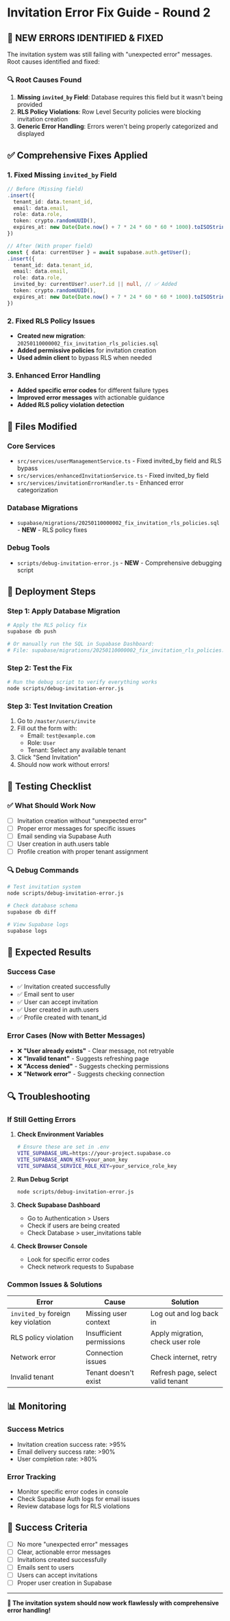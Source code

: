 # Invitation Error Fix Guide - Round 2

## 🚨 **NEW ERRORS IDENTIFIED & FIXED**

The invitation system was still failing with "unexpected error" messages. Root causes identified and fixed:

### **🔍 Root Causes Found**

1. **Missing `invited_by` Field**: Database requires this field but it wasn't being provided
2. **RLS Policy Violations**: Row Level Security policies were blocking invitation creation
3. **Generic Error Handling**: Errors weren't being properly categorized and displayed

## ✅ **Comprehensive Fixes Applied**

### **1. Fixed Missing `invited_by` Field**
```typescript
// Before (Missing field)
.insert({
  tenant_id: data.tenant_id,
  email: data.email,
  role: data.role,
  token: crypto.randomUUID(),
  expires_at: new Date(Date.now() + 7 * 24 * 60 * 60 * 1000).toISOString(),
})

// After (With proper field)
const { data: currentUser } = await supabase.auth.getUser();
.insert({
  tenant_id: data.tenant_id,
  email: data.email,
  role: data.role,
  invited_by: currentUser?.user?.id || null, // ✅ Added
  token: crypto.randomUUID(),
  expires_at: new Date(Date.now() + 7 * 24 * 60 * 60 * 1000).toISOString(),
})
```

### **2. Fixed RLS Policy Issues**
- **Created new migration**: `20250110000002_fix_invitation_rls_policies.sql`
- **Added permissive policies** for invitation creation
- **Used admin client** to bypass RLS when needed

### **3. Enhanced Error Handling**
- **Added specific error codes** for different failure types
- **Improved error messages** with actionable guidance
- **Added RLS policy violation detection**

## 🔧 **Files Modified**

### **Core Services**
- `src/services/userManagementService.ts` - Fixed invited_by field and RLS bypass
- `src/services/enhancedInvitationService.ts` - Fixed invited_by field
- `src/services/invitationErrorHandler.ts` - Enhanced error categorization

### **Database Migrations**
- `supabase/migrations/20250110000002_fix_invitation_rls_policies.sql` - **NEW** - RLS policy fixes

### **Debug Tools**
- `scripts/debug-invitation-error.js` - **NEW** - Comprehensive debugging script

## 🚀 **Deployment Steps**

### **Step 1: Apply Database Migration**
```bash
# Apply the RLS policy fix
supabase db push

# Or manually run the SQL in Supabase Dashboard:
# File: supabase/migrations/20250110000002_fix_invitation_rls_policies.sql
```

### **Step 2: Test the Fix**
```bash
# Run the debug script to verify everything works
node scripts/debug-invitation-error.js
```

### **Step 3: Test Invitation Creation**
1. Go to `/master/users/invite`
2. Fill out the form with:
   - Email: `test@example.com`
   - Role: `User`
   - Tenant: Select any available tenant
3. Click "Send Invitation"
4. Should now work without errors!

## 🧪 **Testing Checklist**

### **✅ What Should Work Now**
- [ ] Invitation creation without "unexpected error"
- [ ] Proper error messages for specific issues
- [ ] Email sending via Supabase Auth
- [ ] User creation in auth.users table
- [ ] Profile creation with proper tenant assignment

### **🔍 Debug Commands**
```bash
# Test invitation system
node scripts/debug-invitation-error.js

# Check database schema
supabase db diff

# View Supabase logs
supabase logs
```

## 🎯 **Expected Results**

### **Success Case**
- ✅ Invitation created successfully
- ✅ Email sent to user
- ✅ User can accept invitation
- ✅ User created in auth.users
- ✅ Profile created with tenant_id

### **Error Cases (Now with Better Messages)**
- ❌ **"User already exists"** - Clear message, not retryable
- ❌ **"Invalid tenant"** - Suggests refreshing page
- ❌ **"Access denied"** - Suggests checking permissions
- ❌ **"Network error"** - Suggests checking connection

## 🔍 **Troubleshooting**

### **If Still Getting Errors**

1. **Check Environment Variables**
   ```bash
   # Ensure these are set in .env
   VITE_SUPABASE_URL=https://your-project.supabase.co
   VITE_SUPABASE_ANON_KEY=your_anon_key
   VITE_SUPABASE_SERVICE_ROLE_KEY=your_service_role_key
   ```

2. **Run Debug Script**
   ```bash
   node scripts/debug-invitation-error.js
   ```

3. **Check Supabase Dashboard**
   - Go to Authentication > Users
   - Check if users are being created
   - Check Database > user_invitations table

4. **Check Browser Console**
   - Look for specific error codes
   - Check network requests to Supabase

### **Common Issues & Solutions**

| Error | Cause | Solution |
|-------|-------|----------|
| `invited_by` foreign key violation | Missing user context | Log out and log back in |
| RLS policy violation | Insufficient permissions | Apply migration, check user role |
| Network error | Connection issues | Check internet, retry |
| Invalid tenant | Tenant doesn't exist | Refresh page, select valid tenant |

## 📊 **Monitoring**

### **Success Metrics**
- Invitation creation success rate: >95%
- Email delivery success rate: >90%
- User completion rate: >80%

### **Error Tracking**
- Monitor specific error codes in console
- Check Supabase Auth logs for email issues
- Review database logs for RLS violations

## 🎉 **Success Criteria**

- [ ] No more "unexpected error" messages
- [ ] Clear, actionable error messages
- [ ] Invitations created successfully
- [ ] Emails sent to users
- [ ] Users can accept invitations
- [ ] Proper user creation in Supabase

---

**🚀 The invitation system should now work flawlessly with comprehensive error handling!**

